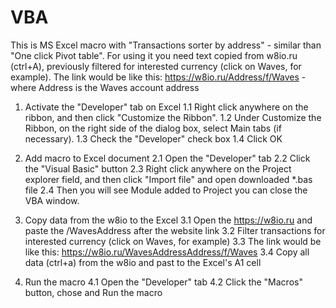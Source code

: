 # VBA
This is MS Excel macro with "Transactions sorter by address" - similar than "One click Pivot table".
For using it you need text copied from w8io.ru (ctrl+A), previously filtered for interested currency (click on Waves, for example).
The link would be like this: https://w8io.ru/Address/f/Waves  - where Address is the Waves account address

1. Activate the "Developer" tab on Excel
  1.1 Right click anywhere on the ribbon, and then click "Customize the Ribbon".
  1.2 Under Customize the Ribbon, on the right side of the dialog box, select Main tabs (if necessary).
  1.3 Check the "Developer" check box
  1.4 Click OK
  
2. Add macro to Excel document
  2.1 Open the "Developer" tab
  2.2 Click the "Visual Basic" button
  2.3 Right click anywhere on the Project explorer field, and then click "Import file" and open downloaded *.bas file
  2.4 Then you will see Module added to Project you can close the VBA window.

3. Copy data from the w8io to the Excel
  3.1 Open the https://w8io.ru and paste the /WavesAddress after the website link
  3.2 Filter transactions for interested currency (click on Waves, for example)
  3.3 The link would be like this: https://w8io.ru/WavesAddressAddress/f/Waves
  3.4 Copy all data (ctrl+a) from the w8io and past to the Excel's A1 cell

4. Run the macro
  4.1 Open the "Developer" tab
  4.2 Click the "Macros" button, chose and Run the macro
